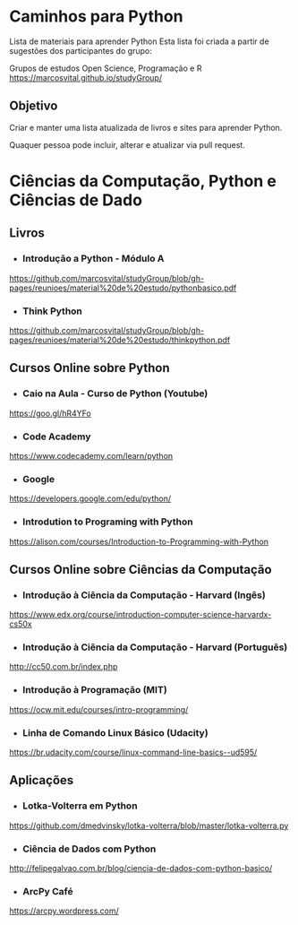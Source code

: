# Caminhos para Python
Lista de materiais para aprender Python
Esta lista foi criada a partir de sugestões dos participantes do grupo:

Grupos de estudos Open Science, Programação e R 
https://marcosvital.github.io/studyGroup/

## Objetivo

Criar e manter uma lista atualizada de livros e sites para aprender Python.

Quaquer pessoa pode incluir, alterar e atualizar via pull request.

# Ciências da Computação, Python e Ciências de Dado

## Livros

- ### Introdução a Python - Módulo A
https://github.com/marcosvital/studyGroup/blob/gh-pages/reunioes/material%20de%20estudo/pythonbasico.pdf

- ### Think Python
https://github.com/marcosvital/studyGroup/blob/gh-pages/reunioes/material%20de%20estudo/thinkpython.pdf

## Cursos Online sobre Python

- ### Caio na Aula - Curso de Python (Youtube)
https://goo.gl/hR4YFo

- ### Code Academy
https://www.codecademy.com/learn/python

- ### Google
https://developers.google.com/edu/python/

- ### Introdution to Programing with Python
https://alison.com/courses/Introduction-to-Programming-with-Python

## Cursos Online sobre Ciências da Computação

- ### Introdução à Ciência da Computação - Harvard (Ingês)
https://www.edx.org/course/introduction-computer-science-harvardx-cs50x

- ### Introdução à Ciência da Computação - Harvard (Português)
http://cc50.com.br/index.php

- ### Introdução à Programação (MIT)
https://ocw.mit.edu/courses/intro-programming/

- ### Linha de Comando Linux Básico (Udacity)
https://br.udacity.com/course/linux-command-line-basics--ud595/

## Aplicações

- ### Lotka-Volterra em Python
https://github.com/dmedvinsky/lotka-volterra/blob/master/lotka-volterra.py

- ### Ciência de Dados com Python
http://felipegalvao.com.br/blog/ciencia-de-dados-com-python-basico/

- ### ArcPy Café
https://arcpy.wordpress.com/
